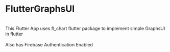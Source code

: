 # FlutterGraphsUI
<br>This Flutter App uses fl_chart flutter package to implement simple GraphsUI in flutter </br>
<br>Also has Firebase Authentication Enabled</br>
